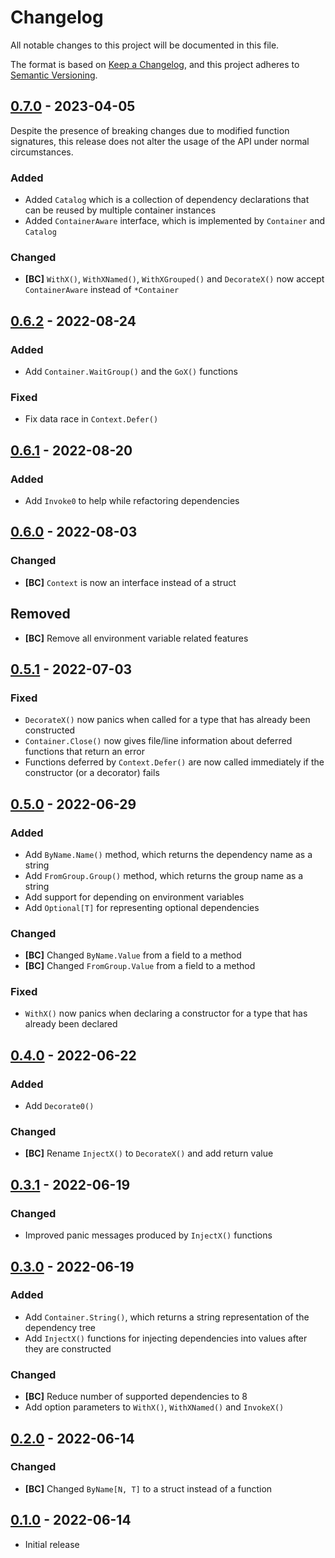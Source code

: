 # Changelog

All notable changes to this project will be documented in this file.

The format is based on [Keep a Changelog], and this project adheres to
[Semantic Versioning].

<!-- references -->

[keep a changelog]: https://keepachangelog.com/en/1.0.0/
[semantic versioning]: https://semver.org/spec/v2.0.0.html

## [0.7.0] - 2023-04-05

Despite the presence of breaking changes due to modified function signatures,
this release does not alter the usage of the API under normal circumstances.

### Added

- Added `Catalog` which is a collection of dependency declarations that can be reused by multiple container instances
- Added `ContainerAware` interface, which is implemented by `Container` and `Catalog`

### Changed

- **[BC]** `WithX()`, `WithXNamed()`, `WithXGrouped()` and `DecorateX()` now accept `ContainerAware` instead of `*Container`

## [0.6.2] - 2022-08-24

### Added

- Add `Container.WaitGroup()` and the `GoX()` functions

### Fixed

- Fix data race in `Context.Defer()`

## [0.6.1] - 2022-08-20

### Added

- Add `Invoke0` to help while refactoring dependencies

## [0.6.0] - 2022-08-03

### Changed

- **[BC]** `Context` is now an interface instead of a struct

## Removed

- **[BC]** Remove all environment variable related features

## [0.5.1] - 2022-07-03

### Fixed

- `DecorateX()` now panics when called for a type that has already been constructed
- `Container.Close()` now gives file/line information about deferred functions that return an error
- Functions deferred by `Context.Defer()` are now called immediately if the constructor (or a decorator) fails

## [0.5.0] - 2022-06-29

### Added

- Add `ByName.Name()` method, which returns the dependency name as a string
- Add `FromGroup.Group()` method, which returns the group name as a string
- Add support for depending on environment variables
- Add `Optional[T]` for representing optional dependencies

### Changed

- **[BC]** Changed `ByName.Value` from a field to a method
- **[BC]** Changed `FromGroup.Value` from a field to a method

### Fixed

- `WithX()` now panics when declaring a constructor for a type that has already been declared

## [0.4.0] - 2022-06-22

### Added

- Add `Decorate0()`

### Changed

- **[BC]** Rename `InjectX()` to `DecorateX()` and add return value

## [0.3.1] - 2022-06-19

### Changed

- Improved panic messages produced by `InjectX()` functions

## [0.3.0] - 2022-06-19

### Added

- Add `Container.String()`, which returns a string representation of the dependency tree
- Add `InjectX()` functions for injecting dependencies into values after they are constructed

### Changed

- **[BC]** Reduce number of supported dependencies to 8
- Add option parameters to `WithX()`, `WithXNamed()` and `InvokeX()`

## [0.2.0] - 2022-06-14

### Changed

- **[BC]** Changed `ByName[N, T]` to a struct instead of a function

## [0.1.0] - 2022-06-14

- Initial release

<!-- references -->

[unreleased]: https://github.com/dogmatiq/imbue
[0.1.0]: https://github.com/dogmatiq/imbue/releases/tag/v0.1.0
[0.2.0]: https://github.com/dogmatiq/imbue/releases/tag/v0.2.0
[0.3.0]: https://github.com/dogmatiq/imbue/releases/tag/v0.3.0
[0.3.1]: https://github.com/dogmatiq/imbue/releases/tag/v0.3.1
[0.4.0]: https://github.com/dogmatiq/imbue/releases/tag/v0.4.0
[0.5.0]: https://github.com/dogmatiq/imbue/releases/tag/v0.5.0
[0.5.1]: https://github.com/dogmatiq/imbue/releases/tag/v0.5.1
[0.6.0]: https://github.com/dogmatiq/imbue/releases/tag/v0.6.0
[0.6.1]: https://github.com/dogmatiq/imbue/releases/tag/v0.6.1
[0.6.2]: https://github.com/dogmatiq/imbue/releases/tag/v0.6.2
[0.7.0]: https://github.com/dogmatiq/imbue/releases/tag/v0.7.0

<!-- version template
## [0.0.1] - YYYY-MM-DD

### Added
### Changed
### Deprecated
### Removed
### Fixed
### Security
-->
